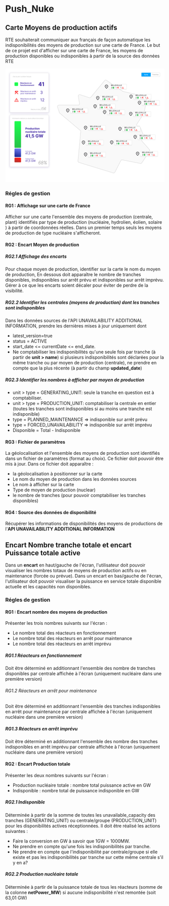 # Push_Nuke
## Carte Moyens de production actifs
RTE souhaiterait communiquer aux français de façon automatique les indisponibilités des moyens de production sur une carte de France.
Le but de ce projet est d'afficher sur une carte de France, les moyens de production disponibles ou indisponibles à partir de la source des données RTE

![alt text](public/Desktop.png)

### Régles de gestion
#### RG1 : Affichage sur une carte de France
Afficher sur une carte l'ensemble des moyens de production (centrale, plant) identifiés par type de production (nucléaire, hydrolien, éolien, solaire ) à partir de coordonnées réelles.
Dans un premier temps seuls les moyens de production de type nucléaire s'afficheront.
#### RG2 : Encart Moyen de production 
##### RG2.1 Affichage des encarts
Pour chaque moyen de production, identifier sur la carte le nom du moyen de production, En dessous doit apparaître le nombre de tranches disponibles, indisponibles sur arrêt prévu et indisponibles sur arrêt imprévu.
Gérer à ce que les encarts soient décaler pour éviter de perdre de la visibilité.
##### RG2.2 Identifier les centrales (moyens de production) dont les tranches sont indisponibles
Dans les données sources de l'API UNAVAILABILITY ADDITIONAL INFORMATION, prendre les dernières mises à jour uniquement dont
* latest_version=true
* status = ACTIVE
* start_date <= currentDate <= end_date.
* Ne comptabiliser les indisponibilités qu'une seule fois par tranche (à partir de **unit > name**) si plusieurs indisponibilités sont déclarées pour la même tranche ou par moyen de production (centrale), ne prendre en compte que la plus récente (à partir du champ **updated_date**)
##### RG2.3 Identifier les nombres à afficher par moyen de production
* unit > type = GENERATING_UNIT: seule la tranche en question est à comptabiliser.
* unit > type = PRODUCTION_UNIT: comptabiliser la centrale en entier (toutes les tranches sont indisponibles si au moins une tranche est indisponible)
* type = PLANNED_MAINTENANCE => indisponible sur arrêt prévu
* type = FORCED_UNAVAILABILITY => indisponible sur arrêt imprévu
* Disponible = Total - Indisponible
#### RG3 : Fichier de paramètres
La géolocalisation et l'ensemble des moyens de production sont  identifiés dans un fichier de paramètres (format au choix). Ce fichier doit pouvoir être mis à jour.
Dans ce fichier doit apparaître :
* la géolocalisation à positionner sur la carte
* Le nom du moyen de production dans les données sources
* Le nom à afficher sur la carte
* Type de moyen de production (nuclear)
* le nombre de tranches (pour pouvoir comptabiliser les tranches disponibles)
 
#### RG4 : Source des données de disponibilité
Récupérer les informations de disponibilités des moyens de productions de l'**API UNAVAILABILITY ADDITIONAL INFORMATION**

## Encart Nombre tranche totale et encart Puissance totale active

Dans un **encart** en haut/gauche de l'écran, l'utilisateur doit pouvoir visualiser les nombres totaux de moyens de production actifs ou en maintenance (forcée ou prévue).
Dans un encart en bas/gauche de l'écran, l'utilisateur doit pouvoir visualiser la puissance en service totale disponible actuelle et les capacités non disponibles.

### Régles de gestion
#### RG1 : Encart nombre des moyens de production
Présenter les trois nombres suivants sur l'écran :
* Le nombre total des réacteurs en fonctionnement
* Le nombre total des réacteurs en arrêt pour maintenance
* Le nombre total des réacteurs en arrêt imprévu
##### RG1.1 Réacteurs en fonctionnement 
Doit être déterminé en additionnant l'ensemble des nombre de tranches disponibles par centrale affichée à l'écran (uniquement nucléaire dans une première version)
###### RG1.2 Réacteurs en arrêt pour maintenance
Doit être déterminé en additionnant l'ensemble des tranches indisponibles en arrêt pour maintenance par centrale affichée à l'écran (uniquement nucléaire dans une première version)
##### RG1.3 Réacteurs en arrêt imprévu
Doit être déterminé en additionnant l'ensemble des nombre des tranches indisponibles en arrêt imprévu par centrale affichée à l'écran (uniquement nucléaire dans une première version)
#### RG2 : Encart Production totale
Présenter les deux nombres suivants sur l'écran :
* Production nucléaire totale : nombre total puissance active en GW
* Indisponible  : nombre total de puissance indisponible en GW
##### RG2.1 Indisponible 
Déterminée à partir de la somme de toutes les unavailable_capacity des tranches (GENERATING_UNIT) ou centrale/groupe (PRODUCTION_UNIT) pour les disponibilités actives réceptionnées.
Il doit être réalisé les actions suivantes :
* Faire la conversion en GW à savoir que 1GW = 1000MW.
* Ne prendre en compte qu'une fois les indisponibilités par tranche.
* Ne prendre en compte que l'indisponibilité par centrale/groupe si elle existe et pas les indisponibilités par tranche sur cette même centrale s'il y en a?
 
##### RG2.2 Production nucléaire totale
Déterminée à partir de la puissance totale de tous les réacteurs (somme de la colonne **netPower_MW**) si aucune indisponibilité n'est remontée (soit 63,01 GW)


